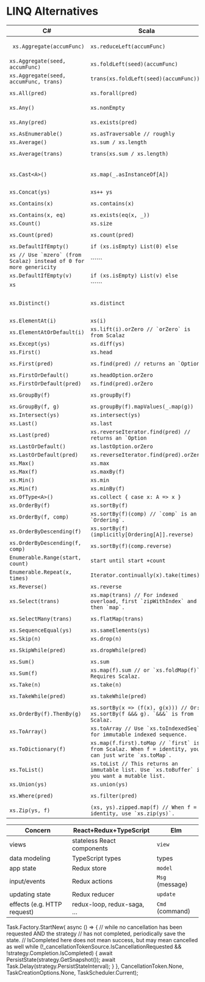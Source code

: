 # LINQ Alternatives

| C# | Scala | F# | Haskell |
| -- | ----- | -- | ------- |
| ``` xs.Aggregate(accumFunc)``` | ```xs.reduceLeft(accumFunc)``` | ``` Seq.reduceLeft accumFunc xs``` | ```;``` |
| ```xs.Aggregate(seed, accumFunc)``` | ```xs.foldLeft(seed)(accumFunc)``` | ```Seq.fold seed accumFunc xs``` | ```;``` |
| ```xs.Aggregate(seed, accumFunc, trans)``` | ```trans(xs.foldLeft(seed)(accumFunc))``` | ```Seq.mapFold``` | ```;``` |
| ```xs.All(pred)``` | ```xs.forall(pred)``` | ```Seq.forall pred xs``` | ```;``` |
| ```xs.Any()``` | ```xs.nonEmpty``` | ```Seq.isEmpty >> not``` | ```;``` |
| ```xs.Any(pred)``` | ```xs.exists(pred)``` | ```Seq.exists pred xs ``` | ```;``` |
| ```xs.AsEnumerable()``` | ```xs.asTraversable // roughly``` | ```List.toSeq xs``` | ```;``` |
| ```xs.Average()``` | ```xs.sum / xs.length``` | ```Seq.average xs``` | ```;``` |
| ```xs.Average(trans)``` | ```trans(xs.sum / xs.length)``` | ``` Seq.averageBy trans xs ``` | ```;``` |
| ```xs.Cast<A>()``` | ```xs.map(_.asInstanceOf[A])``` | ```Seq.cast xs // the type is inferred by usage``` | ```;``` |
| ```xs.Concat(ys)``` | ```xs++ ys``` | ```xs @ ys ``` | ```;``` |
| ```xs.Contains(x)``` | ```xs.contains(x)``` | ```Seq.contains x xs``` | ```;``` |
| ```xs.Contains(x, eq)``` | ```xs.exists(eq(x, _))``` | ```;``` | ```;``` |
| ```xs.Count()``` | ```xs.size``` | ```Seq.count xs``` | ```;``` |
| ```xs.Count(pred)``` | ```xs.count(pred)``` | ```Seq.countBy pred xs``` | ```;``` |
| ```xs.DefaultIfEmpty()``` | ```if (xs.isEmpty) List(0) else``` | ```;``` | ```;``` |
| ```xs // Use `mzero` (from Scalaz) instead of 0 for more genericity``` | `````` | ```;``` | ```;``` |
| ```xs.DefaultIfEmpty(v)``` | ```if (xs.isEmpty) List(v) else``` | ```;``` | ```;``` |
| ```xs``` | `````` | ```;``` | ```;``` |
| ```xs.Distinct()``` | ```xs.distinct``` | ```Seq.distinct xs; Seq.distinctBy trans xs``` | ```;``` |
| ```xs.ElementAt(i)``` | ```xs(i)``` | ```Seq.item i xs``` | ```;``` |
| ```xs.ElementAtOrDefault(i)``` | ```xs.lift(i).orZero // `orZero` is from Scalaz``` | ```;``` | ```;``` |
| ```xs.Except(ys)``` | ```xs.diff(ys)``` | ```;``` | ```;``` |
| ```xs.First()``` | ```xs.head``` | ```Seq.head xs``` | ```;``` |
| ```xs.First(pred)``` | ```xs.find(pred) // returns an `Option``` | ```Seq.find pred xs``` | ```;``` |
| ```xs.FirstOrDefault()``` | ```xs.headOption.orZero``` | ```Seq.tryHead xs``` | ```;``` |
| ```xs.FirstOrDefault(pred)``` | ```xs.find(pred).orZero``` | ```;``` | ```;``` |
| ```xs.GroupBy(f)``` | ```xs.groupBy(f)``` | ```Seq.groupBy f xs``` | ```;``` |
| ```xs.GroupBy(f, g)``` | ```xs.groupBy(f).mapValues(_.map(g))``` | ```;``` | ```;``` |
| ```xs.Intersect(ys)``` | ```xs.intersect(ys)``` | ```;``` | ```;``` |
| ```xs.Last()``` | ```xs.last``` | ```Seq.last xs``` | ```;``` |
| ```xs.Last(pred)``` | ```xs.reverseIterator.find(pred) // returns an `Option``` | ```;``` | ```;``` |
| ```xs.LastOrDefault()``` | ```xs.lastOption.orZero``` | ```Seq.tryLast xs``` | ```;``` |
| ```xs.LastOrDefault(pred)``` | ```xs.reverseIterator.find(pred).orZero``` | ```;``` | ```;``` |
| ```xs.Max()``` | ```xs.max``` | ```Seq.max xs``` | ```;``` |
| ```xs.Max(f)``` | ```xs.maxBy(f)``` | ```Seq.maxBy f xs``` | ```;``` |
| ```xs.Min()``` | ```xs.min``` | ```Seq.min xs``` | ```;``` |
| ```xs.Min(f)``` | ```xs.minBy(f)``` | ```Seq.minBy f xs``` | ```;``` |
| ```xs.OfType<A>()``` | ```xs.collect { case x: A => x }``` | ```;``` | ```;``` |
| ```xs.OrderBy(f)``` | ```xs.sortBy(f)``` | ```;``` | ```;``` |
| ```xs.OrderBy(f, comp)``` | ```xs.sortBy(f)(comp) // `comp` is an `Ordering`.``` | ```;``` | ```;``` |
| ```xs.OrderByDescending(f)``` | ```xs.sortBy(f)(implicitly[Ordering[A]].reverse)``` | ```;``` | ```;``` |
| ```xs.OrderByDescending(f, comp)``` | ```xs.sortBy(f)(comp.reverse)``` | ```;``` | ```;``` |
| ```Enumerable.Range(start, count)``` | ```start until start +count``` | ```[start .. step .. until]``` | ```;``` |
| ```Enumerable.Repeat(x, times)``` | ```Iterator.continually(x).take(times)``` | ```Seq.replicate times x``` | ```;``` |
| ```xs.Reverse()``` | ```xs.reverse``` | ```Seq.rev xs``` | ```;``` |
| ```xs.Select(trans)``` | ```xs.map(trans) // For indexed overload, first `zipWithIndex` and then `map`.``` | ```Seq.map trans xs``` | ```;``` |
| ```xs.SelectMany(trans)``` | ```xs.flatMap(trans)``` | ```Seq.collect trans xs``` | ```;``` |
| ```xs.SequenceEqual(ys)``` | ```xs.sameElements(ys)``` | ```;``` | ```;``` |
| ```xs.Skip(n)``` | ```xs.drop(n)``` | ```Seq.skip n xs``` | ```;``` |
| ```xs.SkipWhile(pred)``` | ```xs.dropWhile(pred)``` | ```Seq.dropWhile pred xs``` | ```;``` |
| ```xs.Sum()``` | ```xs.sum``` | ```Seq.sum xs``` | ```;``` |
| ```xs.Sum(f)``` | ```xs.map(f).sum // or `xs.foldMap(f)`. Requires Scalaz.``` | ```;``` | ```;``` |
| ```xs.Take(n)``` | ```xs.take(n)``` | ```Seq.take n xs``` | ```;``` |
| ```xs.TakeWhile(pred)``` | ```xs.takeWhile(pred)``` | ```Seq.takeWhile pred xs``` | ```;``` |
| ```xs.OrderBy(f).ThenBy(g)``` | ```xs.sortBy(x => (f(x), g(x))) // Or: xs.sortBy(f &&& g). `&&&` is from Scalaz.``` | ```Seq.sortBy (fun x -> f x, g x) xs``` | ```;``` |
| ```xs.ToArray()``` | ```xs.toArray // Use `xs.toIndexedSeq` for immutable indexed sequence.``` | ```Seq.toArray xs``` | ```;``` |
| ```xs.ToDictionary(f)``` | ```xs.map(f.first).toMap // `first` is from Scalaz. When f = identity, you can just write `xs.toMap`.``` | ```Map.fromSeq xs``` | ```;``` |
| ```xs.ToList()``` | ```xs.toList // This returns an immutable list. Use `xs.toBuffer` if you want a mutable list.``` | ```Seq.toList xs``` | ```;``` |
| ```xs.Union(ys)``` | ```xs.union(ys)``` | ```;``` | ```;``` |
| ```xs.Where(pred)``` | ```xs.filter(pred)``` | ```Seq.filter pred xs``` | ```;``` |
| ```xs.Zip(ys, f)``` | ```(xs, ys).zipped.map(f) // When f = identity, use `xs.zip(ys)`.``` | ```Seq.zip f ys xs``` | ```;``` |

| Concern        | React+Redux+TypeScript     | Elm             |
| -------------- | -------------------------- | --------------- |
| views          | stateless React components | `view`          |
| data modeling	 | TypeScript types           | types           |
| app state	     | Redux store                | `model`         |
| input/events   | Redux actions              | `Msg` (message) |
| updating state | Redux reducer              | `update`        |
| effects (e.g. HTTP request) | redux-loop, redux-saga, … | `Cmd` (command) |

Task.Factory.StartNew(
    async () =>
    {
        // while no cancellation has been requested AND the strategy
        // has not completed, periodically save the state.
        // IsCompleted here does not mean success, but may mean cancelled as well
        while (!_cancellationTokenSource.IsCancellationRequested &&
                !strategy.Completion.IsCompleted)
        {
            await PersistState(strategy.GetSnapshot());
            await Task.Delay(strategy.PersistStateInterval);
        }
    },
    CancellationToken.None,
    TaskCreationOptions.None,
    TaskScheduler.Current);
